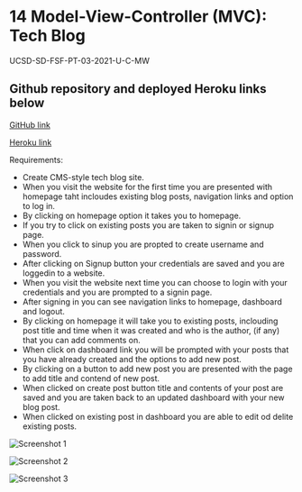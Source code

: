 # 14 Model-View-Controller (MVC): Tech Blog

UCSD-SD-FSF-PT-03-2021-U-C-MW

## Github repository and deployed Heroku links below

[GitHub link](https://github.com/djony88/14_Model-View-Controller_MVC_Tech_Blog)

[Heroku link]()

Requirements:

* Create CMS-style tech blog site.
* When you visit the website for the first time you are presented with homepage taht incloudes existing blog posts, navigation links and option to log in.
* By clicking on homepage option it takes you to homepage.
* If you try to click on existing posts you are taken to signin or signup page.
* When you click to sinup you are propted to create username and password.
* After clicking on Signup button your credentials are saved and you are loggedin to a website.
* When you visit the website next time you can choose to login with your credentials and you are prompted to a signin page.
* After signing in you can see navigation links to homepage, dashboard and logout.
* By clicking on homepage it will take you to existing posts, inclouding post title and time when it was created and who is the author, (if any) that you can add comments on.
* When click on dashboard link you will be prompted with your posts that you have already created and the options to add new post.
* By clicking on a button to add new post you are presented with the page to add title and contend of new post.
* When clicked on create post button title and contents of your post are saved and you are taken back to an updated dashboard with your new blog post.
* When clicked on existing post in dashboard you are able to edit od delite existing posts.

![Screenshot 1]()

![Screenshot 2]()

![Screenshot 3]()